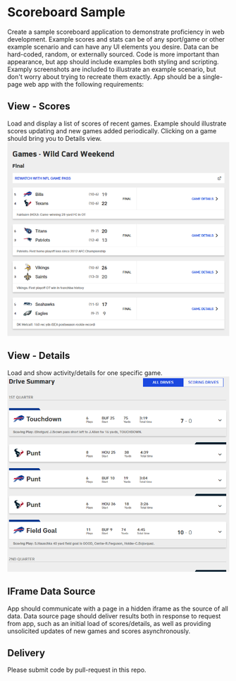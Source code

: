 # Scoreboard Sample
Create a sample scoreboard application to demonstrate proficiency in web development. Example scores and stats can be of any sport/game or other example scenario and can have any UI elements you desire. Data can be hard-coded, random, or externally sourced. Code is more important than appearance, but app should include examples both styling and scripting. Examply screenshots are included to illustrate an example scenario, but don't worry about trying to recreate them exactly. App should be a single-page web app with the following requirements:

## View - Scores
Load and display a list of scores of recent games. Example should illustrate scores updating and new games added periodically. Clicking on a game should bring you to Details view.
![scoreboard](./scores.png)

## View - Details
Load and show activity/details for one specific game.
![details](./details.png)

## IFrame Data Source
App should communicate with a page in a hidden iframe as the source of all data. Data source page should deliver results both in response to request from app, such as an initial load of scores/details, as well as providing unsolicited updates of new games and scores asynchronously.

## Delivery
Please submit code by pull-request in this repo.
